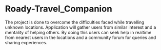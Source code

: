 # Roady-Travel_Companion

The project is done to overcome the difficulties faced while travelling unknown locations. Application will gather users from similar interest and a mentality of helping others. By doing this users can seek help in realtime from nearest users in the locations and a community forum for queries and sharing experiences.

